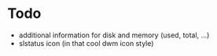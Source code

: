 Todo
====

- additional information for disk and memory (used, total, ...)
- slstatus icon (in that cool dwm icon style)
